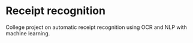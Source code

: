 # Receipt recognition
College project on automatic receipt recognition using OCR and NLP with machine learning.
